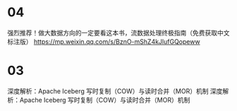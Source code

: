 
# 04

强烈推荐！做大数据方向的一定要看这本书，流数据处理终极指南（免费获取中文标注版） https://mp.weixin.qq.com/s/BznO-mShZ4kJlufGQopeww

# 03

深度解析：Apache Iceberg 写时复制（COW）与读时合并（MOR）机制 深度解析：Apache Iceberg 写时复制（COW）与读时合并（MOR）机制

